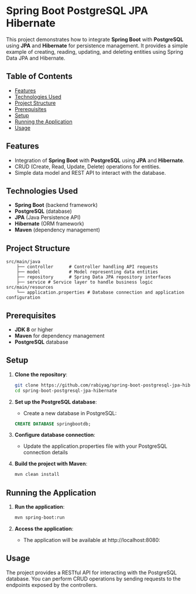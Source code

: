 # Spring Boot PostgreSQL JPA Hibernate

This project demonstrates how to integrate **Spring Boot** with **PostgreSQL** using **JPA** and **Hibernate** for persistence management. It provides a simple example of creating, reading, updating, and deleting entities using Spring Data JPA and Hibernate.


## Table of Contents
- [Features](#features)
- [Technologies Used](#technologies-used)
- [Project Structure](#project-structure)
- [Prerequisites](#prerequisites)
- [Setup](#setup)
- [Running the Application](#running-the-application)
- [Usage](#usage)

## Features
- Integration of **Spring Boot** with **PostgreSQL** using **JPA** and **Hibernate**.
- CRUD (Create, Read, Update, Delete) operations for entities.
- Simple data model and REST API to interact with the database.

## Technologies Used
- **Spring Boot** (backend framework)
- **PostgreSQL** (database)
- **JPA** (Java Persistence API)
- **Hibernate** (ORM framework)
- **Maven** (dependency management)

## Project Structure
```
src/main/java
    ├── controller      # Controller handling API requests
    ├── model           # Model representing data entities
    ├── repository      # Spring Data JPA repository interfaces
    ├── service # Service layer to handle business logic 
src/main/resources
    └── application.properties # Database connection and application configuration

```

## Prerequisites
- **JDK 8** or higher
- **Maven** for dependency management
- **PostgreSQL** database

## Setup
1. **Clone the repository**:
   ```bash
   git clone https://github.com/rabiyag/spring-boot-postgresql-jpa-hibernate.git
   cd spring-boot-postgresql-jpa-hibernate
   ```


2. **Set up the PostgreSQL database**:
   - Create a new database in PostgreSQL:
    ```sql
    CREATE DATABASE springbootdb;
    ```
   
3. **Configure database connection**:
   - Update the application.properties file with your PostgreSQL connection details

4. **Build the project with Maven**:
   ```bash
   mvn clean install
   ```

## Running the Application
1. **Run the application**:
   ```bash
   mvn spring-boot:run
   ```

2. **Access the application**:
   - The application will be available at http://localhost:8080:
  

## Usage
The project provides a RESTful API for interacting with the PostgreSQL database. You can perform CRUD operations by sending requests to the endpoints exposed by the controllers.
